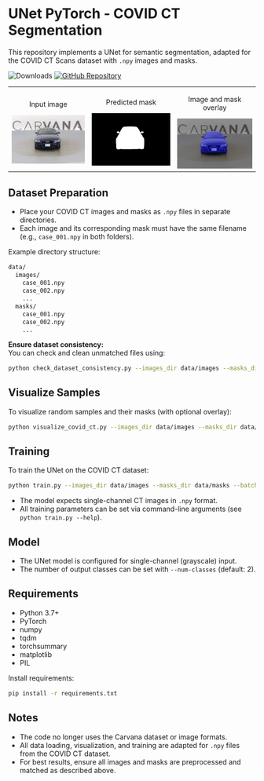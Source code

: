 # UNet PyTorch - COVID CT Segmentation

This repository implements a UNet for semantic segmentation, adapted for the COVID CT Scans dataset with `.npy` images and masks.

![Downloads](https://img.shields.io/github/downloads/yakhyo/unet-pytorch/total) [![GitHub Repository](https://img.shields.io/badge/GitHub-Repository-blue?logo=github)](https://github.com/yakhyo/unet-pytorch)

<table>
  <tr>
    <td style="text-align: center;">
      <p>Input image</p>
      <img src="assets/image.jpg" alt="Input image" width="250">
    </td>
    <td style="text-align: center;">
      <p>Predicted mask</p>
      <img src="assets/image_mask.png" alt="Predicted mask" width="250">
    </td>
    <td style="text-align: center;">
      <p>Image and mask overlay</p>
      <img src="assets/image_overlay.png" alt="Image and mask overlay" width="250">
    </td>
  </tr>
</table>

## Dataset Preparation

- Place your COVID CT images and masks as `.npy` files in separate directories.
- Each image and its corresponding mask must have the same filename (e.g., `case_001.npy` in both folders).

Example directory structure:
```
data/
  images/
    case_001.npy
    case_002.npy
    ...
  masks/
    case_001.npy
    case_002.npy
    ...
```

**Ensure dataset consistency:**  
You can check and clean unmatched files using:
```sh
python check_dataset_consistency.py --images_dir data/images --masks_dir data/masks --clean
```

## Visualize Samples

To visualize random samples and their masks (with optional overlay):
```sh
python visualize_covid_ct.py --images_dir data/images --masks_dir data/masks --num_samples 4 --overlay
```

## Training

To train the UNet on the COVID CT dataset:
```sh
python train.py --images_dir data/images --masks_dir data/masks --batch-size 4 --epochs 10
```
- The model expects single-channel CT images in `.npy` format.
- All training parameters can be set via command-line arguments (see `python train.py --help`).

## Model

- The UNet model is configured for single-channel (grayscale) input.
- The number of output classes can be set with `--num-classes` (default: 2).

## Requirements

- Python 3.7+
- PyTorch
- numpy
- tqdm
- torchsummary
- matplotlib
- PIL

Install requirements:
```sh
pip install -r requirements.txt
```

## Notes

- The code no longer uses the Carvana dataset or image formats.
- All data loading, visualization, and training are adapted for `.npy` files from the COVID CT dataset.
- For best results, ensure all images and masks are preprocessed and matched as described above.
